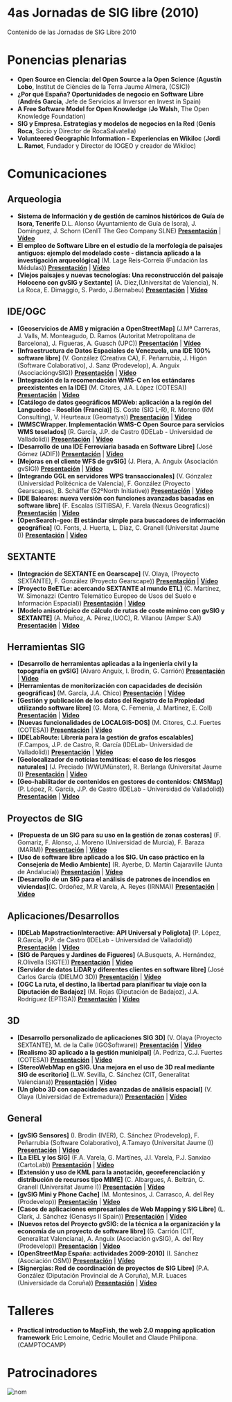# 4as Jornadas de SIG libre (2010)

Contenido de las Jornadas de SIG Libre 2010


Ponencias plenarias
====================

* **Open Source en Ciencia: del Open Source a la Open Science** (**Agustín Lobo**, Institut de Ciències de la Terra Jaume Almera, (CSIC))
* **¿Por qué España? Oportunidades de negocio en Software Libre** (**Andrés García**, Jefe de Servicios al Inversor en Invest in Spain)
* **A Free Software Model for Open Knowledge** (**Jo Walsh**, The Open Knowledge Foundation)
* **SIG y Empresa. Estrategias y modelos de negocios en la Red** (**Genís Roca**, Socio y Director de RocaSalvatella)
* **Volunteered Geographic Information - Experiencias en Wikiloc** (**Jordi L. Ramot**, Fundador y Director de IOGEO y creador de Wikiloc)

Comunicaciones
=================


Arqueologia
---------------------------

* **Sistema de Información y de gestión de caminos históricos de Guía de Isora, Tenerife** D.L. Alonso (Ayuntamiento de Guía de Isora), J. Domínguez, J. Schorn (CenIT The Geo Company SLNE) **[Presentación]()** | **[Vídeo]()**
* **El empleo de Software Libre en el estudio de la morfología de paisajes antiguos: ejemplo del modelado coste - distancia aplicado a la investigación arqueológica]** (M. Lage Reis-Correia (Fundación las Médulas)) **[Presentación]()** | **[Vídeo]()**
* **[Viejos paisajes y nuevas tecnologías: Una reconstrucción del paisaje Holoceno con gvSIG y Sextante]** (A. Diez,(Universitat de Valencia), N. La Roca, E. Dimaggio, S. Pardo, J.Bernabeu) **[Presentación]()** | **[Vídeo]()**


IDE/OGC
---------------------------
* **[Geoservicios de AMB y migración a OpenStreetMap]** (J.Mª Carreras, J. Valls, M. Monteagudo, D. Ramos (Autoritat Metropolitana de Barcelona), J. Figueras, A. Guasch (UPC)) **[Presentación]()** | **[Vídeo]()**
* **[Infraestructura de Datos Espaciales de Venezuela, una IDE 100% software libre]** (V. González (Creativa CA), F. Peñarrubia, J. Higón (Software Colaborativo), J. Sanz (Prodevelop), A. Anguix (AsociacióngvSIG)) **[Presentación]()** | **[Vídeo]()**
* **[Integración de la recomendación WMS-C en los estándares preexistentes en la IDE]** (M. Citores, J.A. López (COTESA)) **[Presentación]()** | **[Vídeo]()**
* **[Catálogo de datos geográficos MDWeb: aplicación a la región del Languedoc - Rosellón (Francia)]** (S. Coste (SIG L-R), R. Moreno (RM Consulting), V. Heurteaux (Geomatys)) **[Presentación]()** | **[Vídeo]()**
* **[WMSCWrapper. Implementación WMS-C Open Source para servicios WMS teselados]** (R. García, J.P. de Castro (IDELab - Universidad de Valladolid)) **[Presentación]()** | **[Vídeo]()**
* **[Desarrollo de una IDE Ferroviaria basada en Software Libre]** (José Gómez (ADIF)) **[Presentación]()** | **[Vídeo]()**
* **[Mejoras en el cliente WFS de gvSIG]** (J. Piera, A. Anguix (Asociación gvSIG)) **[Presentación]()** | **[Vídeo]()**
* **[Integrando GGL en servidores WPS transaccionales]** (V. Gónzalez (Universidad Politécnica de Valencia), F. González (Proyecto
Gearscapes), B. Schäffer (52ºNorth Initiative)) **[Presentación]()** | **[Vídeo]()**
* **[IDE Baleares: nueva versión con funciones avanzadas basadas en software libre]** (F. Escalas (SITIBSA), F. Varela (Nexus Geografics)) **[Presentación]()** | **[Vídeo]()**
* **[OpenSearch-geo: El estándar simple para buscadores de información geográfica]** (O. Fonts, J. Huerta, L. Díaz, C. Granell (Universitat Jaume I)) **[Presentación]()** | **[Vídeo]()**

SEXTANTE
---------------------------
* **[Integración de SEXTANTE en Gearscape]** (V. Olaya, (Proyecto SEXTANTE), F. González (Proyecto Gearscape)) **[Presentación]()** | **[Vídeo]()**
* **[Proyecto BeETLe: acercando SEXTANTE al mundo ETL]** (C. Martínez, W. Simonazzi (Centro Telemático Europeo de Usos del Suelo e Información Espacial)) **[Presentación]()** | **[Vídeo]()**
* **[Modelo anisotrópico de cálculo de rutas de coste mínimo con gvSIG y SEXTANTE]** (A. Muñoz, A. Pérez,(UOC), R. Vilanou (Amper S.A)) **[Presentación]()** | **[Vídeo]()**

Herramientas SIG
---------------------------
* **[Desarrollo de herramientas aplicadas a la ingeniería civil y la topografía en gvSIG]** (Alvaro Anguix, I. Brodin, G. Carrión) **[Presentación]()** | **[Vídeo]()**
* **[Herramientas de monitorización con capacidades de decisión geográficas]** (M. García, J.A. Chico) **[Presentación]()** | **[Vídeo]()**
* **[Gestión y publicación de los datos del Registro de la Propiedad utilizando software libre]** (G. Mora, C. Femenia, J. Martínez, E. Coll) **[Presentación]()** | **[Vídeo]()**
* **[Nuevas funcionalidades de LOCALGIS-DOS]** (M. Citores, C.J. Fuertes (COTESA)) **[Presentación]()** | **[Vídeo]()**
* **[IDELabRoute: Librería para la gestión de grafos escalables]** (F.Campos, J.P. de Castro, R. García (IDELab- Universidad de Valladolid)) **[Presentación]()** | **[Vídeo]()**
* **[Geolocalizador de notícias temáticas: el caso de los riesgos naturales]** (J. Preciado (WWUMünster), R. Berlanga (Universitat Jaume I)) **[Presentación]()** | **[Vídeo]()**
* **[Geo-habilitador de contenidos en gestores de contenidos: CMSMap]** (P. López, R. García, J.P. de Castro (IDELab - Universidad de Valladolid)) **[Presentación]()** | **[Vídeo]()**

Proyectos de SIG
---------------------------
* **[Propuesta de un SIG para su uso en la gestión de zonas costeras]** (F. Gomariz, F. Alonso, J. Moreno (Universidad de Murcia), F. Baraza (MARM)) **[Presentación]()** | **[Vídeo]()**
* **[Uso de software libre aplicado a los SIG. Un caso práctico en la Consejería de Medio Ambiente]** (R. Ayerbe, D. Martín Cajaraville (Junta de Andalucía)) **[Presentación]()** | **[Vídeo]()**
* **[Desarrollo de un SIG para el análisis de patrones de incendios en viviendas]**(C. Ordoñez, M.R Varela, A. Reyes (IRNMA)) **[Presentación]()** | **[Vídeo]()**

Aplicaciones/Desarrollos
---------------------------
* **[IDELab MapstractionInteractive: API Universal y Políglota]** (P. López, R.García, P.P. de Castro (IDELab - Universidad de Valladolid)) **[Presentación]()** | **[Vídeo]()**
* **[SIG de Parques y Jardines de Figueres]** (A.Busquets, A. Hernández, R.Olivella (SIGTE)) **[Presentación]()** | **[Vídeo]()**
* **[Servidor de datos LiDAR y diferentes clientes en software libre]** (José Carlos García (DIELMO 3D)) **[Presentación]()** | **[Vídeo]()**
* **[OGC La ruta, el destino, la libertad para planificar tu viaje con la Diputación de Badajoz]** (M. Rojas (Diputación de Badajoz), J.A. Rodríguez (EPTISA)) **[Presentación]()** | **[Vídeo]()**

3D
---------------------------
* **[Desarrollo personalizado de aplicaciones SIG 3D]** (V. Olaya (Proyecto SEXTANTE), M. de la Calle (IGOSoftware)) **[Presentación]()** | **[Vídeo]()**
* **[Realismo 3D aplicado a la gestión municipal]** (A. Pedriza, C.J. Fuertes (COTESA)) **[Presentación]()** | **[Vídeo]()**
* **[StereoWebMap en gSIG. Una mejora en el uso de 3D real mediante SIG de escritorio]** (L.W. Sevilla, C. Sánchez (CIT, Generalitat Valenciana)) **[Presentación]()** | **[Vídeo]()**
* **[Un globo 3D con capacidades avanzadas de análisis espacial]** (V. Olaya (Universidad de Extremadura)) **[Presentación]()** | **[Vídeo]()**

General
---------------------------
* **[gvSIG Sensores]** (I. Brodin (IVER), C. Sánchez (Prodevelop), F. Peñarrubia (Software Colaborativo), A.Tamayo (Universitat Jaume I)) **[Presentación]()** | **[Vídeo]()**
* **[La EIEL y los SIG]** (F.A. Varela, G. Martínes, J.I. Varela, P.J. Sanxiao (CartoLab)) **[Presentación]()** | **[Vídeo]()**
* **[Extensión y uso de KML para la anotación, georeferenciación y distribución de recursos tipo MIME]** (C. Albargues, A. Beltrán, C. Granell (Universitat Jaume I)) **[Presentación]()** | **[Vídeo]()**
* **[gvSIG Mini y Phone Cache]** (M. Montesinos, J. Carrasco, A. del Rey (Prodevelop)) **[Presentación]()** | **[Vídeo]()**
* **[Casos de aplicaciones empresariales de Web Mapping y SIG Libre]** (L. Clark, J. Sánchez (Genasys II Spain)) **[Presentación]()** | **[Vídeo]()**
* **[Nuevos retos del Proyecto gvSIG: de la técnica a la organización y la economía de un proyecto de software libre]** (G. Carrión (CIT, Generalitat Valenciana), A. Anguix (Asociación gvSIG), A. del Rey (Prodevelop)) **[Presentación]()** | **[Vídeo]()**
* **[OpenStreetMap España: actividades 2009-2010]** (I. Sánchez (Asociación OSM)) **[Presentación]()** | **[Vídeo]()**
* **[Signergias: Red de coordinación de proyectos de SIG Libre]** (P.A. González (Diputación Provincial de A Coruña), M.R. Luaces (Universidade da Coruña)) **[Presentación]()** | **[Vídeo]()**

Talleres
========

* **Practical introduction to MapFish, the web 2.0 mapping application framework** Eric Lemoine, Cedric Moullet and Claude Philipona. (CAMPTOCAMP)

Patrocinadores
==============

![nom](img/fitxer.jpg)
